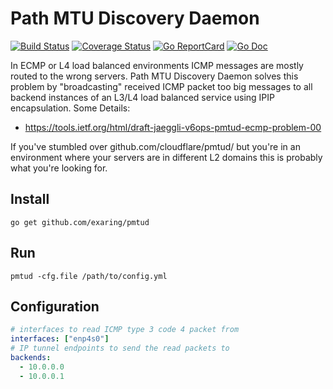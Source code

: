# Path MTU Discovery Daemon

[![Build Status](https://travis-ci.com/exaring/pmtud.svg?branch=main&status=created)](https://travis-ci.com/exaring/pmtud)
[![Coverage Status](https://coveralls.io/repos/exaring/pmtud/badge.svg?branch=master&service=github)](https://coveralls.io/github/exaring/pmtud?branch=master)
[![Go ReportCard](http://goreportcard.com/badge/exaring/pmtud)](http://goreportcard.com/report/exaring/pmtud)
[![Go Doc](https://godoc.org/github.com/exaring/pmtud?status.svg)](https://godoc.org/github.com/exaring/pmtud)

In ECMP or L4 load balanced environments ICMP messages are mostly routed to the wrong servers.
Path MTU Discovery Daemon solves this problem by "broadcasting" received ICMP packet too big messages to all backend instances of an L3/L4 load balanced service using IPIP encapsulation.
Some Details:

  * https://tools.ietf.org/html/draft-jaeggli-v6ops-pmtud-ecmp-problem-00

If you've stumbled over github.com/cloudflare/pmtud/ but you're in an environment where your servers are in different L2 domains this is probably what you're looking for.

## Install

```go get github.com/exaring/pmtud```

## Run

```pmtud -cfg.file /path/to/config.yml```

## Configuration

```yaml
# interfaces to read ICMP type 3 code 4 packet from
interfaces: ["enp4s0"]
# IP tunnel endpoints to send the read packets to
backends:
  - 10.0.0.0
  - 10.0.0.1
```
